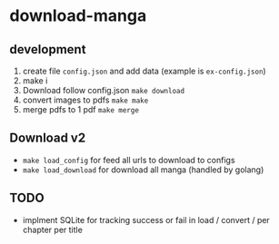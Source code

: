 # download-manga

## development

1. create file `config.json` and add data (example is `ex-config.json`)
2. make i
3. Download follow config.json `make download`
4. convert images to pdfs `make make`
5. merge pdfs to 1 pdf `make merge`

## Download v2

- `make load_config` for feed all urls to download to configs
- `make load_download` for download all manga (handled by golang)

## TODO

- implment SQLite for tracking success or fail in load / convert / per chapter per title
